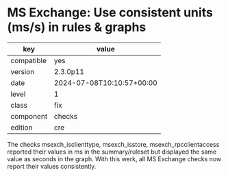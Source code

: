 [//]: # (werk v2)
# MS Exchange: Use consistent units (ms/s) in rules & graphs

key        | value
---------- | ---
compatible | yes
version    | 2.3.0p11
date       | 2024-07-08T10:10:57+00:00
level      | 1
class      | fix
component  | checks
edition    | cre

The checks msexch_isclienttype, msexch_isstore, msexch_rpcclientaccess reported
their values in ms in the summary/ruleset but displayed the same value as
seconds in the graph. With this werk, all MS Exchange checks now report their
values consistently.